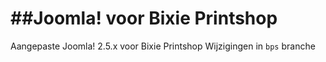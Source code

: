 ##Joomla! voor Bixie Printshop
==================
Aangepaste Joomla! 2.5.x voor Bixie Printshop
Wijzigingen in `bps` branche